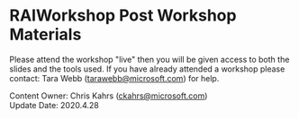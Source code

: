 # RAIWorkshop Post Workshop Materials

Please attend the workshop "live" then you will be given access to both the slides and the tools used.  If you have already attended a workshop please contact: Tara Webb (tarawebb@microsoft.com) for help.

Content Owner: Chris Kahrs (ckahrs@microsoft.com)<br>
Update Date: 2020.4.28

